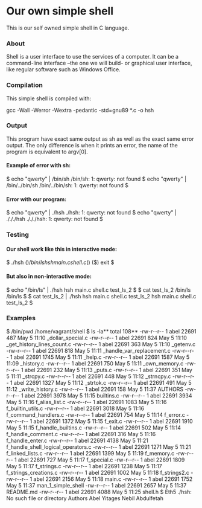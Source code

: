 # Our own simple shell
This is our self owned simple shell in C language.

### About
Shell is a user interface to use the services of a computer. It can be a command-line interface –the one we will build- or graphical user interface, like regular software such as Windows Office.

### Compilation
This simple shell is compiled with:

gcc -Wall -Werror -Wextra -pedantic -std=gnu89 *.c -o hsh
### Output
This program have exact same output as sh as well as the exact same error output. The only difference is when it prints an error, the name of the program is equivalent to argv[0].

#### Example of error with sh:
$ echo "qwerty" | /bin/sh
/bin/sh: 1: qwerty: not found
$ echo "qwerty" | /bin/../bin/sh
/bin/../bin/sh: 1: qwerty: not found
$
#### Error with our program:
$ echo "qwerty" | ./hsh
./hsh: 1: qwerty: not found
$ echo "qwerty" | ./././hsh
./././hsh: 1: qwerty: not found
$
### Testing
#### Our shell work like this in interactive mode:
$ ./hsh
($) /bin/ls
hsh main.c shell.c
($)
($) exit
$
#### But also in non-interactive mode:
$ echo "/bin/ls" | ./hsh
hsh main.c shell.c test_ls_2
$
$ cat test_ls_2
/bin/ls
/bin/ls
$
$ cat test_ls_2 | ./hsh
hsh main.c shell.c test_ls_2
hsh main.c shell.c test_ls_2
$
### Examples
$ /bin/pwd
/home/vagrant/shell
$ ls -la**
total 108**
-rw-r--r-- 1 abel 22691  487 May 5 11:10 _dollar_special.c
-rw-r--r-- 1 abel 22691  824 May 5 11:10 _get_history_lines_count.c
-rw-r--r-- 1 abel 22691  363 May 5 11:10 _getenv.c
-rw-r--r-- 1 abel 22691  818 May 5 11:11 _handle_var_replacement.c
-rw-r--r-- 1 abel 22691 1745 May 5 11:11 _help.c
-rw-r--r-- 1 abel 22691 1587 May 5 11:09 _history.c
-rw-r--r-- 1 abel 22691  750 May 5 11:11 _own_memory.c
-rw-r--r-- 1 abel 22691  232 May 5 11:13 _puts.c
-rw-r--r-- 1 abel 22691  351 May 5 11:11 _strcpy.c
-rw-r--r-- 1 abel 22691  448 May 5 11:12 _strncpy.c
-rw-r--r-- 1 abel 22691 1327 May 5 11:12 _strtok.c
-rw-r--r-- 1 abel 22691  491 May 5 11:12 _write_history.c
-rw-r--r-- 1 abel 22691  158 May 5 11:37 AUTHORS
-rw-r--r-- 1 abel 22691 3978 May 5 11:15 builtins.c
-rw-r--r-- 1 abel 22691 3934 May 5 11:16 f_alias_list.c
-rw-r--r-- 1 abel 22691 1083 May 5 11:16 f_builtin_utils.c
-rw-r--r-- 1 abel 22691 3018 May 5 11:16 f_command_handlers.c
-rw-r--r-- 1 abel 22691  754 May 5 11:14 f_error.c
-rw-r--r-- 1 abel 22691 1372 May 5 11:15 f_exit.c
-rw-r--r-- 1 abel 22691 1910 May 5 11:15 f_handle_builtins.c
-rw-r--r-- 1 abel 22691  502 May 5 11:14 f_handle_comment.c
-rw-r--r-- 1 abel 22691  316 May 5 11:16 f_handle_enter.c
-rw-r--r-- 1 abel 22691 4138 May 5 11:21 f_handle_shell_logical_operators.c
-rw-r--r-- 1 abel 22691 1271 May 5 11:21 f_linked_lists.c
-rw-r--r-- 1 abel 22691 1399 May 5 11:19 f_memory.c
-rw-r--r-- 1 abel 22691  727 May 5 11:17 f_special.c
-rw-r--r-- 1 abel 22691 1809 May 5 11:17 f_strings.c
-rw-r--r-- 1 abel 22691 1238 May 5 11:17 f_strings_creations.c
-rw-r--r-- 1 abel 22691 1002 May 5 11:18 f_strings2.c
-rw-r--r-- 1 abel 22691 2156 May 5 11:18 main.c
-rw-r--r-- 1 abel 22691 1752 May 5 11:37 man_1_simple_shell
-rw-r--r-- 1 abel 22691 2657 May 5 11:37 README.md
-rw-r--r-- 1 abel 22691 4088 May 5 11:25 shell.h
$ Eth5 
./hsh: No such file or directory
Authors
Abel Yitages Nebil Abdulfetah
